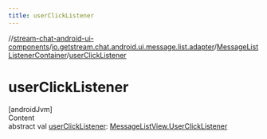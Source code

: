 ```yaml
---
title: userClickListener
---
```

//[stream-chat-android-ui-components](../../../index.md)/[io.getstream.chat.android.ui.message.list.adapter](../index.md)/[MessageListListenerContainer](index.md)/[userClickListener](userClickListener.md)



# userClickListener  
[androidJvm]  
Content  
abstract val [userClickListener](userClickListener.md): [MessageListView.UserClickListener](../../io.getstream.chat.android.ui.message.list/MessageListView/UserClickListener/index.md)  



